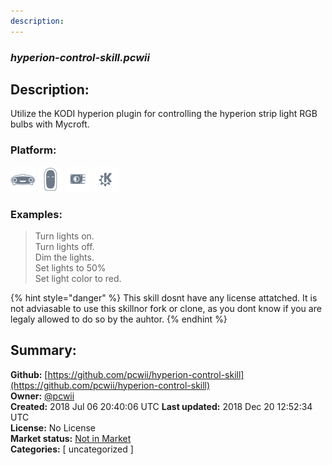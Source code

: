 ```yaml
---
description: 
---
```


### _hyperion-control-skill.pcwii_  
## Description:  
Utilize the KODI hyperion plugin for controlling the hyperion strip light RGB bulbs with Mycroft.  
  
  
### Platform:  
 ![Mark I](../.gitbook/assets/mark-1-icon.png)  ![Mark II](../.gitbook/assets/mark-2-icon.png)  ![Picroft](../.gitbook/assets/picroft-icon.png)  ![plasmoid](../.gitbook/assets/kde.png)   
### Examples:  
> Turn lights on.  
> Turn lights off.  
> Dim the lights.  
> Set lights to 50%  
> Set light color to red.  
  
{% hint style="danger" %}
This skill dosnt have any license attatched. It is not adviasable to use this skillnor fork or clone, as you dont know if you are legaly allowed to do so by the auhtor.
{% endhint %}
  
## Summary:  
**Github:** [https://github.com/pcwii/hyperion-control-skill](https://github.com/pcwii/hyperion-control-skill)  
**Owner:** [@pcwii](https://github.com/pcwii)  
**Created:** 2018 Jul 06 20:40:06 UTC  **Last updated:** 2018 Dec 20 12:52:34 UTC  
**License:** No License  
**Market status:** [Not in Market](https://market.mycroft.ai/skill/)  
**Categories:** [ uncategorized ]   
